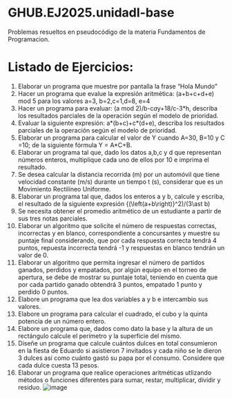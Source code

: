 # GHUB.EJ2025.unidadI-base
Problemas resueltos en pseudocódigo de la materia Fundamentos de Programacion.

# Listado de Ejercicios:
1. Elaborar un programa que muestre por pantalla la frase “Hola Mundo”
2. Hacer un programa que evalue la expresión aritmética: (a+b+c+d+e) mod 5 para los valores a=3, b=2,c=1,d=8, e=4
3. Hacer un programa para evaluar: (a mod 2)/b-c*a*y+18/c-3*h, describa los resultados parciales de la operación según el modelo de prioridad.
4. Evaluar la siguiente expresión: a*(b+c)+c*(d+e), describa los resultados parciales de la operación según el modelo de prioridad.
5. Elaborar un programa para calcular el valor de Y cuando A=30, B=10 y C =10; de la siguiente fórmula Y = A*C+B. 
6. Elaborar un programa tal que, dado los datos a,b,c y d que representan números enteros, multiplique cada uno de ellos por 10 e imprima el resultado.
7. Se desea calcular la distancia recorrida (m) por un automóvil que tiene velocidad constante (m/s) durante un tiempo t (s), considerar que es un Movimiento Rectilíneo Uniforme.
8. Elaborar un programa tal que, dados los enteros a y b, calcule y escriba, el resultado de la siguiente expresión {(\left(a+b\right)}^2)/(3\ast b) 
9. Se necesita obtener el promedio aritmético de un estudiante a partir de sus tres notas parciales.
10. Elaborar un algoritmo que solicite el número de respuestas correctas, incorrectas y en blanco, correspondiente a concursantes y muestre su puntaje final considerando, que por cada respuesta correcta tendrá 4 puntos, repuesta incorrecta tendrá -1 y respuestas en blanco tendrán un valor de 0.
11. Elaborar un algoritmo que permita ingresar el número de partidos ganados, perdidos y empatados, por algún equipo en el torneo de apertura, se debe de mostrar su puntaje total, teniendo en cuenta que por cada partido ganado obtendrá 3 puntos, empatado 1 punto y perdido 0 puntos.
12. Elabore un programa que lea dos variables a y b e intercambio sus valores.
13. Elabore un programa para calcular el cuadrado, el cubo y la quinta potencia de un número entero.
14. Elabore un programa que, dados como dato la base y la altura de un rectángulo calcule el perímetro y la superficie del mismo.
15. Diseñe un programa que calcule cuántos dulces en total consumieron en la fiesta de Eduardo si asistieron 7 invitados y cada niño se le dieron 3 dulces así como  cuánto gastó su papa por el consumo. Considere que cada dulce cuesta 13 pesos.
16. Elaborar un programa que realice  operaciones aritméticas utlizando métodos o funciones  diferentes para sumar, restar, multiplicar, dividir y residuo. 
![image](https://github.com/user-attachments/assets/2bcfc5a3-6a95-4a6b-82c5-6bc6146fc17c)


